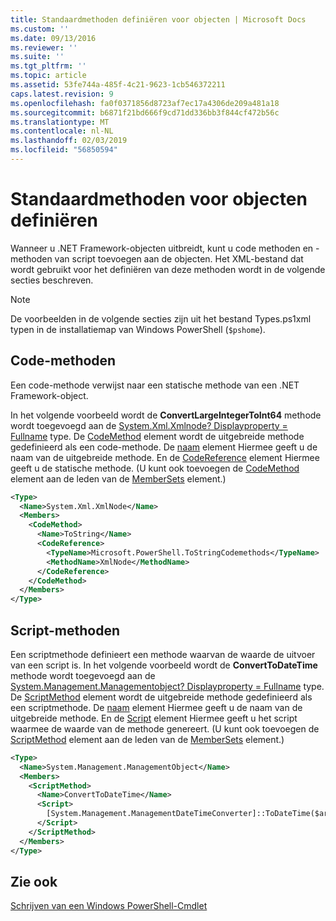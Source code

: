 ```yaml
---
title: Standaardmethoden definiëren voor objecten | Microsoft Docs
ms.custom: ''
ms.date: 09/13/2016
ms.reviewer: ''
ms.suite: ''
ms.tgt_pltfrm: ''
ms.topic: article
ms.assetid: 53fe744a-485f-4c21-9623-1cb546372211
caps.latest.revision: 9
ms.openlocfilehash: fa0f0371856d8723af7ec17a4306de209a481a18
ms.sourcegitcommit: b6871f21bd666f9cd71dd336bb3f844cf472b56c
ms.translationtype: MT
ms.contentlocale: nl-NL
ms.lasthandoff: 02/03/2019
ms.locfileid: "56850594"
---
```

# <a name="defining-default-methods-for-objects"></a>Standaardmethoden voor objecten definiëren

Wanneer u .NET Framework-objecten uitbreidt, kunt u code methoden en -methoden van script toevoegen aan de objecten. Het XML-bestand dat wordt gebruikt voor het definiëren van deze methoden wordt in de volgende secties beschreven.

> [!NOTE]
> De voorbeelden in de volgende secties zijn uit het bestand Types.ps1xml typen in de installatiemap van Windows PowerShell (`$pshome`).

## <a name="code-methods"></a>Code-methoden

Een code-methode verwijst naar een statische methode van een .NET Framework-object.

In het volgende voorbeeld wordt de **ConvertLargeIntegerToInt64** methode wordt toegevoegd aan de [System.Xml.Xmlnode? Displayproperty = Fullname](/dotnet/api/System.Xml.XmlNode) type. De [CodeMethod](http://msdn.microsoft.com/en-us/1ea9b031-bbcf-4e35-b497-bf30fa0b1b05) element wordt de uitgebreide methode gedefinieerd als een code-methode. De [naam](http://msdn.microsoft.com/en-us/b58e9d21-c8c9-49a5-909e-9c1cfc64f873) element Hiermee geeft u de naam van de uitgebreide methode. En de [CodeReference](http://msdn.microsoft.com/en-us/70017b85-18d2-4f55-8357-92f309d5618b) element Hiermee geeft u de statische methode. (U kunt ook toevoegen de [CodeMethod](http://msdn.microsoft.com/en-us/1ea9b031-bbcf-4e35-b497-bf30fa0b1b05) element aan de leden van de [MemberSets](http://msdn.microsoft.com/en-us/46a50fb5-e150-4c03-8584-e1b53e4d49e3) element.)

```xml
<Type>
  <Name>System.Xml.XmlNode</Name>
  <Members>
    <CodeMethod>
      <Name>ToString</Name>
      <CodeReference>
        <TypeName>Microsoft.PowerShell.ToStringCodemethods</TypeName>
        <MethodName>XmlNode</MethodName>
      </CodeReference>
    </CodeMethod>
  </Members>
</Type>
```

## <a name="script-methods"></a>Script-methoden

Een scriptmethode definieert een methode waarvan de waarde de uitvoer van een script is. In het volgende voorbeeld wordt de **ConvertToDateTime** methode wordt toegevoegd aan de [System.Management.Managementobject? Displayproperty = Fullname](/dotnet/api/System.Management.ManagementObject) type. De [ScriptMethod](http://msdn.microsoft.com/en-us/59f8160f-bc95-42f0-92e2-b16a616bc65c) element wordt de uitgebreide methode gedefinieerd als een scriptmethode. De [naam](http://msdn.microsoft.com/en-us/b58e9d21-c8c9-49a5-909e-9c1cfc64f873) element Hiermee geeft u de naam van de uitgebreide methode. En de [Script](http://msdn.microsoft.com/en-us/1937ad1b-bb2b-4512-9864-01fc0767d46f) element Hiermee geeft u het script waarmee de waarde van de methode genereert. (U kunt ook toevoegen de [ScriptMethod](http://msdn.microsoft.com/en-us/59f8160f-bc95-42f0-92e2-b16a616bc65c) element aan de leden van de [MemberSets](http://msdn.microsoft.com/en-us/46a50fb5-e150-4c03-8584-e1b53e4d49e3) element.)

```xml
<Type>
  <Name>System.Management.ManagementObject</Name>
  <Members>
    <ScriptMethod>
      <Name>ConvertToDateTime</Name>
      <Script>
        [System.Management.ManagementDateTimeConverter]::ToDateTime($args[0])
      </Script>
    </ScriptMethod>
  </Members>
</Type>
```

## <a name="see-also"></a>Zie ook

[Schrijven van een Windows PowerShell-Cmdlet](./writing-a-windows-powershell-cmdlet.md)